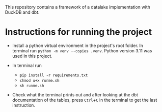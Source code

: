 This repository contains a framework of a datalake implementation with DuckDB and dbt.

# Instructions for running the project

- Install a python virtual environment in the project's root folder. In terminal run `python -m venv --copies .venv`. Python version 3.11 was used in this project.
- In terminal run
    - `pip install -r requirements.txt`
    - `chmod u+x runme.sh`
    - `sh runme.sh`

- Check what the terminal prints out and after looking at the dbt documentation of the tables, press `Ctrl`+`C` in the terminal to get the last instruction.
